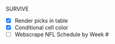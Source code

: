 SURVIVE

- [x] Render picks in table
- [x] Conditional cell color
- [ ] Webscrape NFL Schedule by Week #